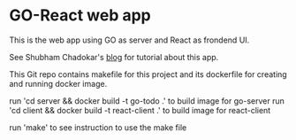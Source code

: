 # GO-React web app

This is the web app using GO as server and React as frondend UI.

See Shubham Chadokar's [blog](https://levelup.gitconnected.com/build-a-todo-app-in-golang-mongodb-and-react-e1357b4690a6) for tutorial about this app.

This Git repo contains makefile for this project and its dockerfile for creating and running docker image.

run 'cd server && docker build -t go-todo .' to build image for go-server
run 'cd client && docker build -t react-client .' to build image for react-client

run 'make' to see instruction to use the make file

